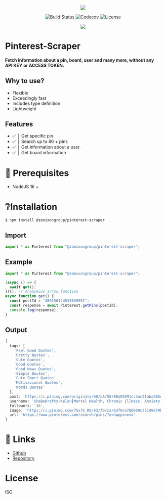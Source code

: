 <p align="center">
<a href="https://github.com/zanixongroup/pinterest-scraper" target="_blank">
    <img src="http://forthebadge.com/images/badges/built-with-love.svg"/>
  </a>
</p>

  <p align="center">
<p align="center">
  <a href="https://github.com/ztrdiamond" target="_blank">
    <img src="https://img.shields.io/npm/v/@zanixongroup/pinterest-scraper.svg" alt="Build Status">
  </a>
  <a href="https://github.com/zanixongroup/pinterest-scraper" target="_blank">
    <img src="https://img.shields.io/badge/License-Boost_1.0-lightblue.svg" alt="Codecov" />
  </a>
  <a href="https://github.com/ztrdiamond" target="_blank">
    <img src="https://img.shields.io/badge/License-ISC-blue.svg" alt="License">
  </a>
  
</p>

<p align="center">
  <a href="https://www.npmjs.com/package/@zanixongroup/pinterest-scraper" target="_blank">
    <img src="https://img.shields.io/npm/dt/@zanixongroup/pinterest-scraper.svg" />
  </a>
  
</p>

# Pinterest-Scraper

#### Fetch information about a pin, board, user and many more, without any API KEY or ACCESS TOKEN.

## Why to use?

- Flexible
- Exceedingly fast
- Includes type definition
- Lightweight

## Features

- ✅ │ Get specific pin
- ✅ │ Search up to 80 + pins
- ✅ │ Get information about a user.
- ✅ │ Get board information

# 🔗 Prerequisites

- NodeJS 16 +

# ❔Installation

```console
$ npm install @zanixongroup/pinterest-scraper
```

## Import

```typescript
import * as Pinterest from "@zanixongroup/pinterest-scraper";
```

## Example

```ts
import * as Pinterest from "@zanixongroup/pinterest-scraper";

(async () => {
  await get();
})(); // Anonymous arrow function
async function get() {
  const postId = "459156124515639652";
  const response = await Pinterest.getPins(postId);
  console.log(response);
}
```

## Output

```ts
{
  tags: [
    'Feel Good Quotes',
    'Pretty Quotes',
    'Cute Quotes',
    'Good Qoutes',
    'Good News Quotes',
    'Simple Qoutes',
    'Cute Short Quotes',
    'Motivacional Quotes',
    'Words Quotes'
  ],
  post: 'https://i.pinimg.com/originals/68/a8/58/68a85891ccbac21aba585d1fc42a7ec8.jpg',
  username: 'SheBeKrafty-Kelen┃Mental Health, Chronic Illness, Anxiety',
  followers: '1k',
  image: 'https://i.pinimg.com/75x75_RS/63/f0/ca/63f0ca7bb609c35149679b682b95d2eb.jpg',
  url: 'https://www.pinterest.com/search/pins/?q=happiness'
}
```

# 🔗 Links

- [Github](https://github.com/ztrdiamond)
- [Repository](https://github.com/zanixongroup/pinterest-scraper)

# License

ISC
